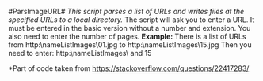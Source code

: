 #ParsImageURL#
*This script parses a list of URLs and writes files at the specified URLs to a local directory.*
The script will ask you to enter a URL. It must be entered in the basic version without a number and extension. You also need to enter the number of pages.
**Example:** There is a list of URLs from http:\\nameListImages\01.jpg to http:\\nameListImages\15.jpg
Then you need to enter: http:\\nameListImages\ and 15

*Part of code taken from https://stackoverflow.com/questions/22417283/